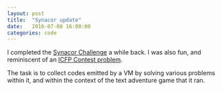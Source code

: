 ```yaml
---
layout: post
title:  "Synacor update"
date:   2016-07-08 16:00:00
categories: code 
---
```


I completed the [Synacor Challenge][synacor] a while back. I was also fun, and reminiscent of an [ICFP Contest problem][icfp].

The task is to collect codes emitted by a VM by solving various problems within it, and within the context of the text adventure game that it ran.


[synacor]:https://github.com/bildzeitung/synacor
[icfp]:http://www.boundvariable.org
